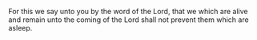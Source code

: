For this we say unto you by the word of the Lord, that we which are alive and remain unto the coming of the Lord shall not prevent them which are asleep.
